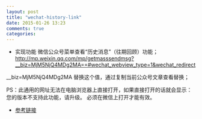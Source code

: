 ```yaml
---
layout: post
title: "wechat-history-link"
date: 2015-01-26 13:23
comments: true
categories: 
---
```


* 实现功能 微信公众号菜单查看“历史消息”（往期回顾）功能；
http://mp.weixin.qq.com/mp/getmasssendmsg?__biz=MjM5NjQ4MDg2MA==#wechat_webview_type=1&wechat_redirect

__biz=MjM5NjQ4MDg2MA 替换这个值，通过复制当前公众号文章查看替换；

PS：此通用的网址无法在电脑浏览器上直接打开，如果直接打开的话就会显示：您的版本不支持此功能，请升级。 必须在微信上打开才能有效。

* [参考链接](http://www.cnblogs.com/txw1958/p/weixin-history-message.html)